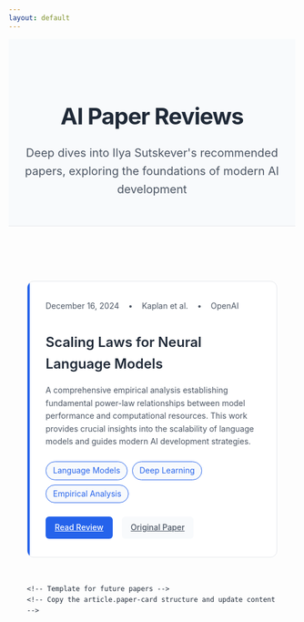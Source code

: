```yaml
---
layout: default
---
```


<!-- Custom CSS -->
<style>
/* Modern type scale and colors */
:root {
  --primary: #2563eb;
  --primary-dark: #1e40af;
  --text-main: #1f2937;
  --text-secondary: #4b5563;
  --bg-paper: #ffffff;
  --bg-subtle: #f8fafc;
  --border: #e5e7eb;
}

/* Base styles */
body {
  font-family: -apple-system, BlinkMacSystemFont, "Segoe UI", Roboto, Helvetica, Arial, sans-serif;
  color: var(--text-main);
  line-height: 1.6;
}

/* Container */
.container {
  max-width: 800px;
  margin: 0 auto;
  padding: 2rem;
}

/* Header section */
.site-header {
  text-align: center;
  margin-bottom: 4rem;
  padding: 3rem 0;
  background: var(--bg-subtle);
  border-bottom: 1px solid var(--border);
}

.site-title {
  font-size: 2.5rem;
  font-weight: 700;
  color: var(--text-main);
  margin-bottom: 1rem;
  letter-spacing: -0.025em;
}

.site-description {
  font-size: 1.25rem;
  color: var(--text-secondary);
  max-width: 600px;
  margin: 0 auto;
}

/* Paper cards */
.paper-list {
  display: grid;
  gap: 2rem;
}

.paper-card {
  background: var(--bg-paper);
  border: 1px solid var(--border);
  border-radius: 12px;
  padding: 2rem;
  transition: all 0.2s ease;
  position: relative;
  overflow: hidden;
}

.paper-card:hover {
  box-shadow: 0 4px 20px rgba(0, 0, 0, 0.1);
  transform: translateY(-2px);
}

.paper-card::before {
  content: '';
  position: absolute;
  left: 0;
  top: 0;
  height: 100%;
  width: 4px;
  background: var(--primary);
}

.paper-meta {
  display: flex;
  align-items: center;
  gap: 1rem;
  margin-bottom: 0.5rem;
  color: var(--text-secondary);
  font-size: 0.875rem;
}

.paper-title {
  font-size: 1.5rem;
  font-weight: 600;
  margin-bottom: 1rem;
  color: var(--text-main);
}

.paper-description {
  color: var(--text-secondary);
  margin-bottom: 1.5rem;
}

/* Tags */
.tag-list {
  display: flex;
  flex-wrap: wrap;
  gap: 0.5rem;
  margin-bottom: 1.5rem;
}

.tag {
  background: var(--bg-subtle);
  padding: 0.25rem 0.75rem;
  border-radius: 9999px;
  font-size: 0.875rem;
  color: var(--primary);
  border: 1px solid var(--primary);
}

/* Links */
.paper-links {
  display: flex;
  gap: 1rem;
}

.link-primary, .link-secondary {
  display: inline-flex;
  align-items: center;
  gap: 0.5rem;
  padding: 0.5rem 1rem;
  border-radius: 6px;
  font-weight: 500;
  transition: all 0.2s ease;
}

.link-primary {
  background: var(--primary);
  color: white;
}

.link-primary:hover {
  background: var(--primary-dark);
}

.link-secondary {
  background: var(--bg-subtle);
  color: var(--text-secondary);
}

.link-secondary:hover {
  background: var(--border);
}
</style>

<header class="site-header">
  <h1 class="site-title">AI Paper Reviews</h1>
  <p class="site-description">Deep dives into Ilya Sutskever's recommended papers, exploring the foundations of modern AI development</p>
</header>

<div class="container">
  <div class="paper-list">
    <article class="paper-card">
      <div class="paper-meta">
        <span>December 16, 2024</span>
        <span>•</span>
        <span>Kaplan et al.</span>
        <span>•</span>
        <span>OpenAI</span>
      </div>
      <h2 class="paper-title">Scaling Laws for Neural Language Models</h2>
      <p class="paper-description">
        A comprehensive empirical analysis establishing fundamental power-law relationships between model performance and computational resources. This work provides crucial insights into the scalability of language models and guides modern AI development strategies.
      </p>
      <div class="tag-list">
        <span class="tag">Language Models</span>
        <span class="tag">Deep Learning</span>
        <span class="tag">Empirical Analysis</span>
      </div>
      <div class="paper-links">
        <a href="posts/scaling-laws.md" class="link-primary">
          Read Review
        </a>
        <a href="https://arxiv.org/abs/2001.08361" class="link-secondary" target="_blank" rel="noopener">
          Original Paper
        </a>
      </div>
    </article>

    <!-- Template for future papers -->
    <!-- Copy the article.paper-card structure and update content -->
  </div>
</div>